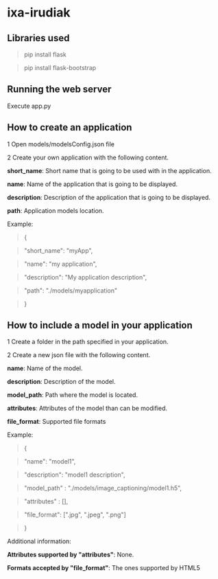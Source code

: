 # ixa-irudiak

## Libraries used

> pip install flask 

> pip install flask-bootstrap

## Running the web server

Execute app.py

## How to create an application

1 Open models/modelsConfig.json file

2 Create your own application with the following content.

**short_name**: Short name that is going to be used with in the application.

**name**: Name of the application that is going to be displayed.

**description**: Description of the application that is going to be displayed.

**path**: Application models location.

Example:
> {   

>    "short_name": "myApp",

>   "name": "my application",

>   "description": "My application description",

>    "path": "./models/myapplication"

>}

## How to include a model in your application

1 Create a folder in the path specified in your application.

2 Create a new json file with the following content.

**name**: Name of the model.

**description**: Description of the model.

**model_path**: Path where the model is located.

**attributes**: Attributes of the model than can be modified.

**file_format**: Supported file formats

Example:
>{

>    "name": "model1",

>    "description": "model1 description",

>    "model_path" : "./models/image_captioning/model1.h5",

>    "attributes" : [],

>    "file_format": [".jpg", ".jpeg", ".png"]

>}

Additional information:

**Attributes supported by "attributes"**: None.

**Formats accepted by "file_format"**: The ones supported by HTML5
